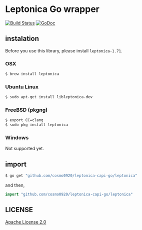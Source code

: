 Leptonica Go wrapper
===

[![Build Status](https://travis-ci.org/cosmo0920/leptonica-capi-go.svg?branch=master)](https://travis-ci.org/cosmo0920/leptonica-capi-go) [![GoDoc](https://godoc.org/github.com/cosmo0920/leptonica-capi-go?status.png)](https://godoc.org/github.com/cosmo0920/leptonica-capi-go)

## instalation

Before you use this library, please install `leptonica-1.71`.

### OSX

```bash
$ brew install leptonica
```

### Ubuntu Linux

```bash
$ sudo apt-get install libleptonica-dev
```

### FreeBSD (pkgng)

```bash
$ export CC=clang
$ sudo pkg install leptonica
```

### Windows

Not supported yet.

## import

```bash
$ go get "github.com/cosmo0920/leptonica-capi-go/leptonica"
```

and then,

```go
import "github.com/cosmo0920/leptonica-capi-go/leptonica"
```

## LICENSE

[Apache License 2.0](LICENSE)
